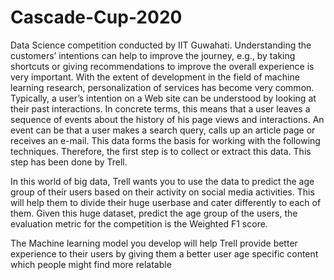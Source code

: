 # Cascade-Cup-2020
Data Science competition conducted by IIT Guwahati. 
Understanding the customers’ intentions can help to improve the journey, e.g., by taking shortcuts or giving recommendations to improve the overall experience is very important. With the extent of development in the field of machine learning research, personalization of services has become very common. Typically, a user’s intention on a Web site can be understood by looking at their past interactions. In concrete terms, this means that a user leaves a sequence of events about the history of his page views and interactions. An event can be that a user makes a search query, calls up an article page or receives an e-mail. This data forms the basis for working with the following techniques. Therefore, the first step is to collect or extract this data. This step has been done by Trell.

In this world of big data, Trell wants you to use the data to predict the age group of their users based on their activity on social media activities.  This will help them to divide their huge userbase and cater differently to each of them. Given this huge dataset, predict the age group of the users, the evaluation metric for the competition is the Weighted F1 score.

The Machine learning model you develop will help Trell provide better experience to their users by giving them a better user age specific content which people might find more relatable
